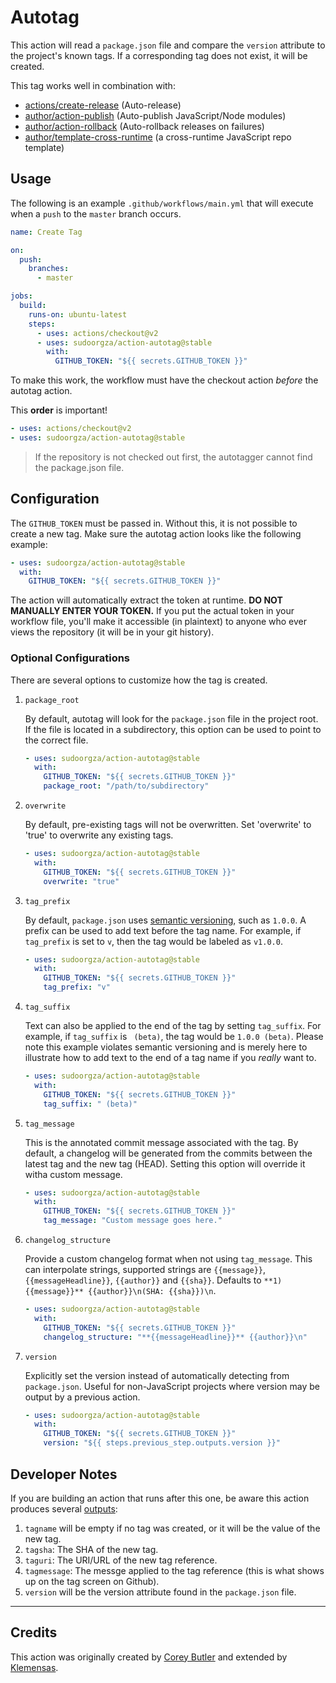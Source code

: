 # Autotag

This action will read a `package.json` file and compare the `version` attribute to the project's known tags. If a corresponding tag does not exist, it will be created.

This tag works well in combination with:

- [actions/create-release](https://github.com/actions/create-release) (Auto-release)
- [author/action-publish](https://github.com/author/action-publish) (Auto-publish JavaScript/Node modules)
- [author/action-rollback](https://github.com/author/action-rollback) (Auto-rollback releases on failures)
- [author/template-cross-runtime](https://github.com/author/template-cross-runtime) (a cross-runtime JavaScript repo template)

## Usage

The following is an example `.github/workflows/main.yml` that will execute when a `push` to the `master` branch occurs.

```yaml
name: Create Tag

on:
  push:
    branches:
      - master

jobs:
  build:
    runs-on: ubuntu-latest
    steps:
      - uses: actions/checkout@v2
      - uses: sudoorgza/action-autotag@stable
        with:
          GITHUB_TOKEN: "${{ secrets.GITHUB_TOKEN }}"
```

To make this work, the workflow must have the checkout action _before_ the autotag action.

This **order** is important!

```yaml
- uses: actions/checkout@v2
- uses: sudoorgza/action-autotag@stable
```

> If the repository is not checked out first, the autotagger cannot find the package.json file.

## Configuration

The `GITHUB_TOKEN` must be passed in. Without this, it is not possible to create a new tag. Make sure the autotag action looks like the following example:

```yaml
- uses: sudoorgza/action-autotag@stable
  with:
    GITHUB_TOKEN: "${{ secrets.GITHUB_TOKEN }}"
```

The action will automatically extract the token at runtime. **DO NOT MANUALLY ENTER YOUR TOKEN.** If you put the actual token in your workflow file, you'll make it accessible (in plaintext) to anyone who ever views the repository (it will be in your git history).

### Optional Configurations

There are several options to customize how the tag is created.

1. `package_root`

   By default, autotag will look for the `package.json` file in the project root. If the file is located in a subdirectory, this option can be used to point to the correct file.

   ```yaml
   - uses: sudoorgza/action-autotag@stable
     with:
       GITHUB_TOKEN: "${{ secrets.GITHUB_TOKEN }}"
       package_root: "/path/to/subdirectory"
   ```

1. `overwrite`

   By default, pre-existing tags will not be overwritten. Set 'overwrite' to 'true' to overwrite any existing tags.

   ```yaml
   - uses: sudoorgza/action-autotag@stable
     with:
       GITHUB_TOKEN: "${{ secrets.GITHUB_TOKEN }}"
       overwrite: "true"
   ```

1. `tag_prefix`

   By default, `package.json` uses [semantic versioning](https://semver.org/), such as `1.0.0`. A prefix can be used to add text before the tag name. For example, if `tag_prefix` is set to `v`, then the tag would be labeled as `v1.0.0`.

   ```yaml
   - uses: sudoorgza/action-autotag@stable
     with:
       GITHUB_TOKEN: "${{ secrets.GITHUB_TOKEN }}"
       tag_prefix: "v"
   ```

1. `tag_suffix`

   Text can also be applied to the end of the tag by setting `tag_suffix`. For example, if `tag_suffix` is ` (beta)`, the tag would be `1.0.0 (beta)`. Please note this example violates semantic versioning and is merely here to illustrate how to add text to the end of a tag name if you _really_ want to.

   ```yaml
   - uses: sudoorgza/action-autotag@stable
     with:
       GITHUB_TOKEN: "${{ secrets.GITHUB_TOKEN }}"
       tag_suffix: " (beta)"
   ```

1. `tag_message`

   This is the annotated commit message associated with the tag. By default, a
   changelog will be generated from the commits between the latest tag and the new tag (HEAD). Setting this option will override it witha custom message.

   ```yaml
   - uses: sudoorgza/action-autotag@stable
     with:
       GITHUB_TOKEN: "${{ secrets.GITHUB_TOKEN }}"
       tag_message: "Custom message goes here."
   ```

1. `changelog_structure`

   Provide a custom changelog format when not using `tag_message`.
   This can interpolate strings, supported strings are `{{message}}`, `{{messageHeadline}}`, `{{author}}` and `{{sha}}`.
   Defaults to `**1) {{message}}** {{author}}\n(SHA: {{sha}})\n`.

   ```yaml
   - uses: sudoorgza/action-autotag@stable
     with:
       GITHUB_TOKEN: "${{ secrets.GITHUB_TOKEN }}"
       changelog_structure: "**{{messageHeadline}}** {{author}}\n"
   ```

1. `version`

   Explicitly set the version instead of automatically detecting from `package.json`.
   Useful for non-JavaScript projects where version may be output by a previous action.

   ```yaml
   - uses: sudoorgza/action-autotag@stable
     with:
       GITHUB_TOKEN: "${{ secrets.GITHUB_TOKEN }}"
       version: "${{ steps.previous_step.outputs.version }}"
   ```

## Developer Notes

If you are building an action that runs after this one, be aware this action produces several [outputs](https://help.github.com/en/articles/metadata-syntax-for-github-actions#outputs):

1. `tagname` will be empty if no tag was created, or it will be the value of the new tag.
1. `tagsha`: The SHA of the new tag.
1. `taguri`: The URI/URL of the new tag reference.
1. `tagmessage`: The messge applied to the tag reference (this is what shows up on the tag screen on Github).
1. `version` will be the version attribute found in the `package.json` file.

---

## Credits

This action was originally created by [Corey Butler](https://github.com/coreybutler) and extended by [Klemensas](https://github.com/Klemensas).
